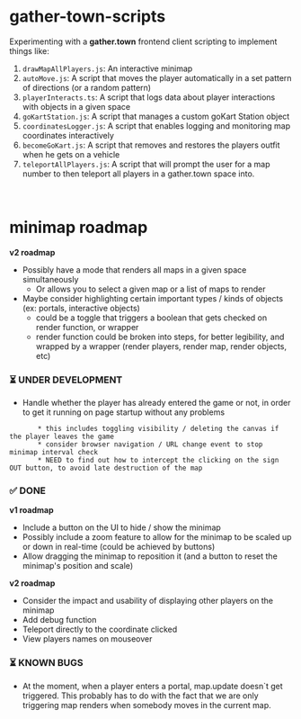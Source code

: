 # gather-town-scripts

Experimenting with a **gather.town** frontend client scripting to implement things like:

1. `drawMapAllPlayers.js`: An interactive minimap
2. `autoMove.js`: A script that moves the player automatically in a set pattern of directions (or a random pattern)
3. `playerInteracts.ts`: A script that logs data about player interactions with objects in a given space
4. `goKartStation.js`: A script that manages a custom goKart Station object
5. `coordinatesLogger.js`: A script that enables logging and monitoring map coordinates interactively
6. `becomeGoKart.js`: A script that removes and restores the players outfit when he gets on a vehicle
7. `teleportAllPlayers.js`: A script that will prompt the user for a map number to then teleport all players in a gather.town space into.

<br>

# minimap roadmap

**v2 roadmap**

-   Possibly have a mode that renders all maps in a given space simultaneously
    -   Or allows you to select a given map or a list of maps to render
-   Maybe consider highlighting certain important types / kinds of objects (ex: portals, interactive objects)
    -   could be a toggle that triggers a boolean that gets checked on render function, or wrapper
    -   render function could be broken into steps, for better legibility, and wrapped by a wrapper (render players, render map, render objects, etc)

### ⏳ UNDER DEVELOPMENT

-   Handle whether the player has already entered the game or not, in order to get it running on page startup without any problems

```
       * this includes toggling visibility / deleting the canvas if the player leaves the game
       * consider browser navigation / URL change event to stop minimap interval check
       * NEED to find out how to intercept the clicking on the sign OUT button, to avoid late destruction of the map
```

### ✅ DONE

**v1 roadmap**

-   Include a button on the UI to hide / show the minimap
-   Possibly include a zoom feature to allow for the minimap to be scaled up or down in real-time (could be achieved by buttons)
-   Allow dragging the minimap to reposition it (and a button to reset the minimap's position and scale)

**v2 roadmap**

-   Consider the impact and usability of displaying other players on the minimap
-   Add debug function
-   Teleport directly to the coordinate clicked
-   View players names on mouseover

### ⏳ KNOWN BUGS

-   At the moment, when a player enters a portal, map.update doesn`t get triggered. This probably has to do with the fact that we are only triggering map renders when somebody moves in the current map.
